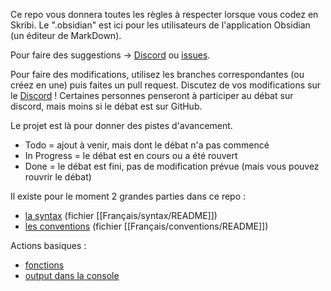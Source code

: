 Ce repo vous donnera toutes les règles à respecter lorsque vous codez en Skribi. Le ".obsidian" est ici pour les utilisateurs de l'application Obsidian (un éditeur de MarkDown).

Pour faire des suggestions → [Discord](https://discord.gg/gzQR72ZKKm) ou [issues](https://github.com/Dibi-programming-langage/Scribi-rules/issues).

Pour faire des modifications, utilisez les branches correspondantes (ou créez en une) puis faites un pull request. Discutez de vos modifications sur le [Discord](https://discord.gg/gzQR72ZKKm) ! Certaines personnes penseront à participer au débat sur discord, mais moins si le débat est sur GitHub.

Le projet est là pour donner des pistes d'avancement.
* Todo = ajout à venir, mais dont le débat n'a pas commencé
* In Progress = le débat est en cours ou a été rouvert
* Done = le débat est fini, pas de modification prévue (mais vous pouvez rouvrir le débat)

Il existe pour le moment 2 grandes parties dans ce repo :
* [la syntax](./syntax/) (fichier [[Français/syntax/README]])
* [les conventions](./conventions/) (fichier [[Français/conventions/README]])

Actions basiques :
* [fonctions](./syntax/Fonctions/utilisation.md)
* [output dans la console](./syntax/Entrées_sorties/Console/Console_sortie.md)
